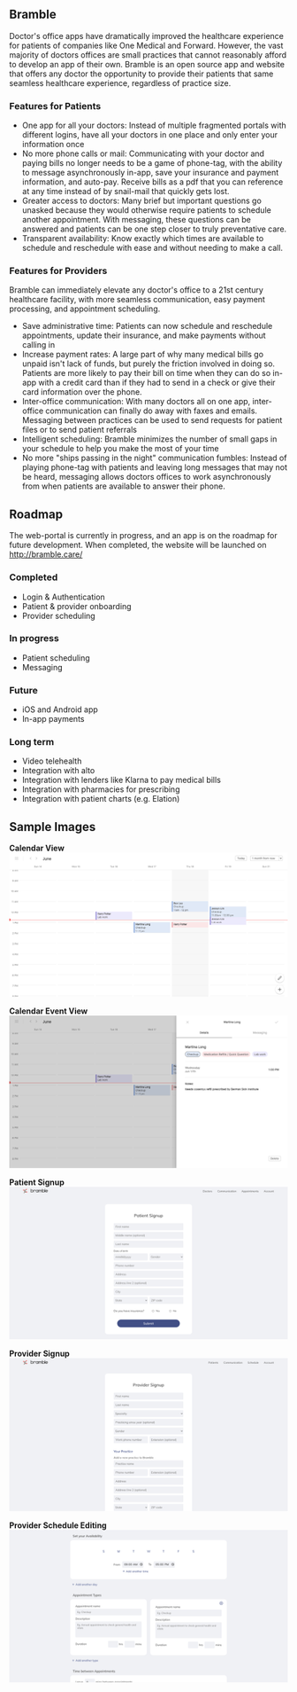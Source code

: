 
## Bramble

Doctor's office apps have dramatically improved the healthcare experience for patients of companies like One Medical and Forward. However, the vast majority of doctors offices are small practices that cannot reasonably afford to develop an app of their own. Bramble is an open source app and website that offers any doctor the opportunity to provide their patients that same seamless healthcare experience, regardless of practice size.

### Features for Patients

- One app for all your doctors: Instead of multiple fragmented portals with different logins, have all your doctors in one place and only enter your information once
- No more phone calls or mail: Communicating with your doctor and paying bills no longer needs to be a game of phone-tag, with the ability to message asynchronously in-app, save your insurance and payment information, and auto-pay. Receive bills as a pdf that you can reference at any time instead of by snail-mail that quickly gets lost.
- Greater access to doctors: Many brief but important questions go unasked because they would otherwise require patients to schedule another appointment. With messaging, these questions can be answered and patients can be one step closer to truly preventative care.
- Transparent availability: Know exactly which times are available to schedule and reschedule with ease and without needing to make a call.

### Features for Providers

Bramble can immediately elevate any doctor's office to a 21st century healthcare facility, with more seamless communication, easy payment processing, and appointment scheduling.

- Save administrative time: Patients can now schedule and reschedule appointments, update their insurance, and make payments without calling in
- Increase payment rates: A large part of why many medical bills go unpaid isn't lack of funds, but purely the friction involved in doing so. Patients are more likely to pay their bill on time when they can do so in-app with a credit card than if they had to send in a check or give their card information over the phone.
- Inter-office communication: With many doctors all on one app, inter-office communication can finally do away with faxes and emails. Messaging between practices can be used to send requests for patient files or to send patient referrals
- Intelligent scheduling: Bramble minimizes the number of small gaps in your schedule to help you make the most of your time
- No more "ships passing in the night" communication fumbles: Instead of playing phone-tag with patients and leaving long messages that may not be heard, messaging allows doctors offices to work asynchronously from when patients are available to answer their phone.

## Roadmap

The web-portal is currently in progress, and an app is on the roadmap for future development. When completed, the website will be launched on http://bramble.care/

### Completed

- Login & Authentication
- Patient & provider onboarding
- Provider scheduling

### In progress

- Patient scheduling
- Messaging

### Future

- iOS and Android app
- In-app payments

### Long term 

- Video telehealth
- Integration with alto
- Integration with lenders like Klarna to pay medical bills
- Integration with pharmacies for prescribing
- Integration with patient charts (e.g. Elation)

## Sample Images

**Calendar View**
![Calendar](/demo_images/calendar.png)

**Calendar Event View**
![Calendar Sidebar](/demo_images/calendarSidebar.png)

**Patient Signup**
![Patient Signup](/demo_images/patientSignup.png)

**Provider Signup**
![Provider Signup](/demo_images/providerSignup.png)

**Provider Schedule Editing**
![Provider Scheduling](/demo_images/providerScheduling.png)
